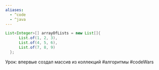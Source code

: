 ```yaml
---
aliases:
  - ^code
  - ^java
---
```


```java
List<Integer>[] arrayOfLists = new List[]{
      List.of(1, 2, 3),
      List.of(4, 5, 6),
      List.of(7, 8, 9)
  };
```

Урок: впервые создал массив из коллекций
#алгоритмы #codeWars

